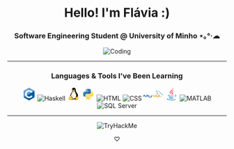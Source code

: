 <h1 align="center">Hello! I'm Flávia :)</h1>
<h3 align="center">Software Engineering Student @ University of Minho ⋆｡°·☁︎ </h3>
<p align="center">
<img src="https://i.pinimg.com/originals/a2/b4/ae/a2b4ae4ebabcd10ff10a1581366f6df2.gif" alt="Coding" width="250" />
</p>

---

<h3 align="center">Languages & Tools I've Been Learning</h3>
<p align="center"> 
  <img src="https://raw.githubusercontent.com/devicons/devicon/master/icons/c/c-original.svg" alt="C" width="30" height="30"/> 
  <img src="https://upload.wikimedia.org/wikipedia/commons/1/1c/Haskell-Logo.svg" alt="Haskell" width="30" height="30"/> 
  <img src="https://raw.githubusercontent.com/devicons/devicon/master/icons/linux/linux-original.svg" alt="Linux" width="30" height="30"/>
  <img src="https://raw.githubusercontent.com/devicons/devicon/master/icons/python/python-original.svg" alt="Python" width="30" height="30"/> 
  <img src="https://upload.wikimedia.org/wikipedia/commons/3/38/HTML5_Badge.svg" alt="HTML" width="30" height="30"/> 
  <img src="https://upload.wikimedia.org/wikipedia/commons/d/d5/CSS3_logo_and_wordmark.svg" alt="CSS" width="30" height="30"/>
  <img src="https://raw.githubusercontent.com/devicons/devicon/master/icons/mysql/mysql-original-wordmark.svg" alt="MySQL" width="45" height="30"/> 
  <img src="https://raw.githubusercontent.com/devicons/devicon/master/icons/java/java-original.svg" alt="Java" width="30" height="30"/>
  <img src="https://upload.wikimedia.org/wikipedia/commons/2/21/Matlab_Logo.png" alt="MATLAB" width="30" height="30"/>
  <img src="https://www.svgrepo.com/show/303229/microsoft-sql-server-logo.svg" alt="SQL Server" width="30" height="30"/>
</p>

---

<p align="center"><img src="https://tryhackme-badges.s3.amazonaws.com/flaviaraujo.png" alt="TryHackMe"></p>

<p align="center">♡</p>
